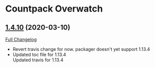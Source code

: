 # <DBM> Countpack Overwatch

## [1.4.10](https://github.com/DeadlyBossMods/DBM-CountPack-Overwatch/tree/1.4.10) (2020-03-10)
[Full Changelog](https://github.com/DeadlyBossMods/DBM-CountPack-Overwatch/compare/1.4.9...1.4.10)

- Revert travis change for now. packager doesn't yet support 1.13.4  
- Updated toc file for 1.13.4  
    Updated travis for 1.13.4  
